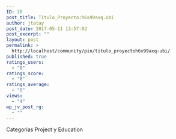 ```yaml
---
ID: 20
post_title: Titulo_Proyecto:h6x99axq.ubi
author: jtatay
post_date: 2017-05-11 13:57:02
post_excerpt: ""
layout: post
permalink: >
  http://localhost/community/pin/titulo_proyectoh6x99axq-ubi/
published: true
ratings_users:
  - "0"
ratings_score:
  - "0"
ratings_average:
  - "0"
views:
  - "4"
wp_jv_post_rg:
  - ""
---
```

Categorias Project y Education